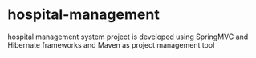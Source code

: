 # hospital-management
hospital management system project is developed using SpringMVC and Hibernate frameworks and Maven as project management tool
